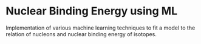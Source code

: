 Nuclear Binding Energy using ML
===============================

Implementation of various machine learning techniques to fit a model to the relation of nucleons and nuclear binding energy of isotopes.
